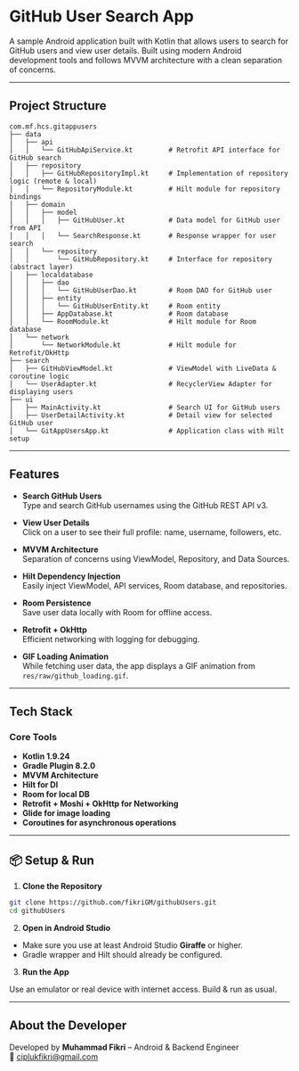 # GitHub User Search App

A sample Android application built with Kotlin that allows users to search for GitHub users and view user details. Built using modern Android development tools and follows MVVM architecture with a clean separation of concerns.

---

## Project Structure

```
com.mf.hcs.gitappusers
├── data
│   ├── api
│   │   └── GitHubApiService.kt         # Retrofit API interface for GitHub search
│   ├── repository
│   │   ├── GitHubRepositoryImpl.kt     # Implementation of repository logic (remote & local)
│   │   └── RepositoryModule.kt         # Hilt module for repository bindings
│   ├── domain
│   │   ├── model
│   │   │   ├── GitHubUser.kt           # Data model for GitHub user from API
│   │   │   └── SearchResponse.kt       # Response wrapper for user search
│   │   └── repository
│   │       └── GitHubRepository.kt     # Interface for repository (abstract layer)
│   ├── localdatabase
│   │   ├── dao
│   │   │   └── GitHubUserDao.kt        # Room DAO for GitHub user
│   │   ├── entity
│   │   │   └── GitHubUserEntity.kt     # Room entity
│   │   ├── AppDatabase.kt              # Room database
│   │   └── RoomModule.kt               # Hilt module for Room database
│   └── network
│       └── NetworkModule.kt            # Hilt module for Retrofit/OkHttp
├── search
│   ├── GitHubViewModel.kt              # ViewModel with LiveData & coroutine logic
│   └── UserAdapter.kt                  # RecyclerView Adapter for displaying users
├── ui
│   ├── MainActivity.kt                 # Search UI for GitHub users
│   ├── UserDetailActivity.kt           # Detail view for selected GitHub user
│   └── GitAppUsersApp.kt               # Application class with Hilt setup
```

---

##  Features
- **Search GitHub Users**  
  Type and search GitHub usernames using the GitHub REST API v3.

- **View User Details**  
  Click on a user to see their full profile: name, username, followers, etc.

- **MVVM Architecture**  
  Separation of concerns using ViewModel, Repository, and Data Sources.

- **Hilt Dependency Injection**  
  Easily inject ViewModel, API services, Room database, and repositories.

- **Room Persistence**  
  Save user data locally with Room for offline access.

- **Retrofit + OkHttp**  
  Efficient networking with logging for debugging.

- **GIF Loading Animation**  
  While fetching user data, the app displays a GIF animation from `res/raw/github_loading.gif`.


---

##  Tech Stack
### Core Tools
- **Kotlin 1.9.24**
- **Gradle Plugin 8.2.0**
- **MVVM Architecture**
- **Hilt for DI**
- **Room for local DB**
- **Retrofit + Moshi + OkHttp for Networking**
- **Glide for image loading**
- **Coroutines for asynchronous operations**
---

## 📦 Setup & Run

1. **Clone the Repository**

```bash
git clone https://github.com/fikriGM/githubUsers.git
cd githubUsers
```

2. **Open in Android Studio**

- Make sure you use at least Android Studio **Giraffe** or higher.
- Gradle wrapper and Hilt should already be configured.

3. **Run the App**

Use an emulator or real device with internet access. Build & run as usual.

---

## About the Developer

Developed by **Muhammad Fikri** – Android & Backend Engineer  
📧 [ciplukfikri@gmail.com](mailto:ciplukfikri@gmail.com)
